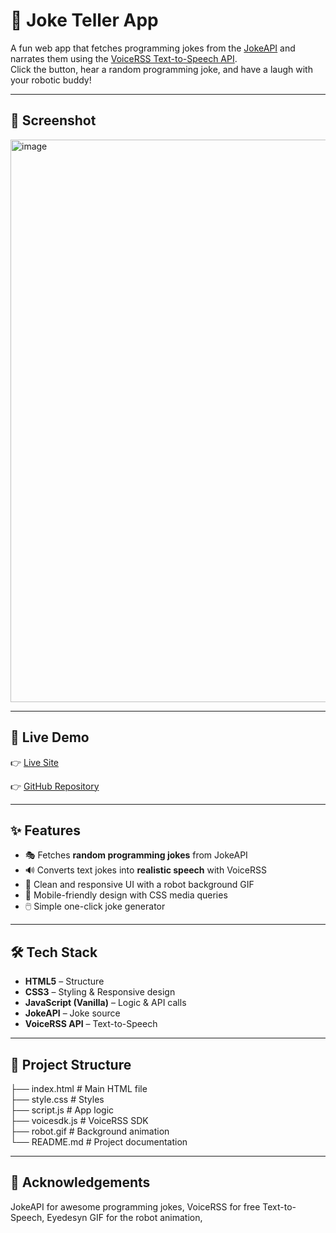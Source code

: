 # 🤖 Joke Teller App

A fun web app that fetches programming jokes from the [JokeAPI](https://jokeapi.dev/) and narrates them using the [VoiceRSS Text-to-Speech API](https://www.voicerss.org/).  
Click the button, hear a random programming joke, and have a laugh with your robotic buddy!  


---
## 🚀 Screenshot

<img width="1440" height="900" alt="image" src="https://github.com/user-attachments/assets/93e54550-5609-4df8-96ad-5cebe7e2d169" />


---

## 🚀 Live Demo
👉 [Live Site](https://devsen-joke-teller-git-main-devsen101s-projects.vercel.app/)  

👉 [GitHub Repository](https://github.com/DevSen101/Joke-Teller.git)

---

## ✨ Features

- 🎭 Fetches **random programming jokes** from JokeAPI  
- 🔊 Converts text jokes into **realistic speech** with VoiceRSS  
- 🎨 Clean and responsive UI with a robot background GIF  
- 📱 Mobile-friendly design with CSS media queries  
- 🖱️ Simple one-click joke generator  

---

## 🛠️ Tech Stack
- **HTML5** – Structure  
- **CSS3** – Styling & Responsive design  
- **JavaScript (Vanilla)** – Logic & API calls  
- **JokeAPI** – Joke source  
- **VoiceRSS API** – Text-to-Speech  

---


## 📂 Project Structure


├── index.html       # Main HTML file<br>
├── style.css        # Styles<br>
├── script.js        # App logic<br>
├── voicesdk.js      # VoiceRSS SDK<br>
├── robot.gif        # Background animation<br>
└── README.md        # Project documentation<br>

 ---
## 🙌 Acknowledgements
JokeAPI for awesome programming jokes,
 VoiceRSS for free Text-to-Speech,
 Eyedesyn GIF for the robot animation,
